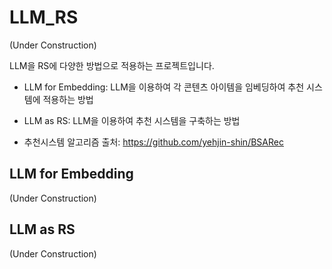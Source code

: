 # LLM_RS

(Under Construction)

LLM을 RS에 다양한 방법으로 적용하는 프로젝트입니다.

- LLM for Embedding: LLM을 이용하여 각 콘텐츠 아이템을 임베딩하여 추천 시스템에 적용하는 방법
- LLM as RS: LLM을 이용하여 추천 시스템을 구축하는 방법

- 추천시스템 알고리즘 출처: https://github.com/yehjin-shin/BSARec

## LLM for Embedding

(Under Construction)

## LLM as RS

(Under Construction)